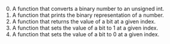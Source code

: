 0. A function that converts a binary number to an unsigned int.
1. A function that prints the binary representation of a number.
2. A function that returns the value of a bit at a given index.
3. A  function that sets the value of a bit to 1 at a given index.
4. A function that sets the value of a bit to 0 at a given index.
